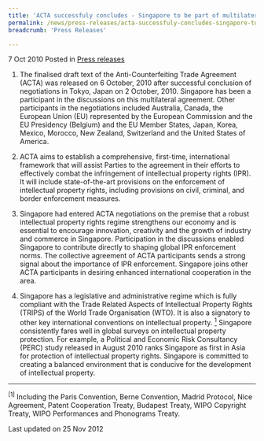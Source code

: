```yaml
---
title: 'ACTA successfuly concludes - Singapore to be part of multilateral agreement on IPR enforcement'
permalink: /news/press-releases/acta-successfuly-concludes-singapore-to-be-part-of-multilateral-agreement-on-ipr-enforcement/
breadcrumb: 'Press Releases'

---
```



7 Oct 2010 Posted in [Press releases](/news/press-releases/)

1. The finalised draft text of the Anti-Counterfeiting Trade Agreement (ACTA) was released on 6 October, 2010 after successful conclusion of negotiations in Tokyo, Japan on 2 October, 2010. Singapore has been a participant in the discussions on this multilateral agreement. Other participants in the negotiations included Australia, Canada, the European Union (EU) represented by the European Commission and the EU Presidency (Belgium) and the EU Member States, Japan, Korea, Mexico, Morocco, New Zealand, Switzerland and the United States of America. 

2. ACTA aims to establish a comprehensive, first-time, international framework that will assist Parties to the agreement in their efforts to effectively combat the infringement of intellectual property rights (IPR). It will include state-of-the-art provisions on the enforcement of intellectual property rights, including provisions on civil, criminal, and border enforcement measures.

3. Singapore had entered ACTA negotiations on the premise that a robust intellectual property rights regime strengthens our economy and is essential to encourage innovation, creativity and the growth of industry and commerce in Singapore. Participation in the discussions enabled Singapore to contribute directly to shaping global IPR enforcement norms. The collective agreement of ACTA participants sends a strong signal about the importance of IPR enforcement. Singapore joins other ACTA participants in desiring enhanced international cooperation in the area. 

4. Singapore has a legislative and administrative regime which is fully compliant with the Trade Related Aspects of Intellectual Property Rights (TRIPS) of the World Trade Organisation (WTO). It is also a signatory to other key international conventions on intellectual property. <a href="#fn1"><sup>1</sup></a>  Singapore consistently fares well in global surveys on intellectual property protection. For example, a Political and Economic Risk Consultancy (PERC) study released in August 2010 ranks Singapore as first in Asia for protection of intellectual property rights. Singapore is committed to creating a balanced environment that is conducive for the development of intellectual property.


---

<p id="fn1"><sup>[1]</sup> Including the Paris Convention, Berne Convention, Madrid Protocol, Nice Agreement, Patent Cooperation Treaty, Budapest Treaty, WIPO Copyright Treaty, WIPO Performances and Phonograms Treaty.</p>


<p class="right-side-updated">Last updated on 25 Nov 2012</p>


